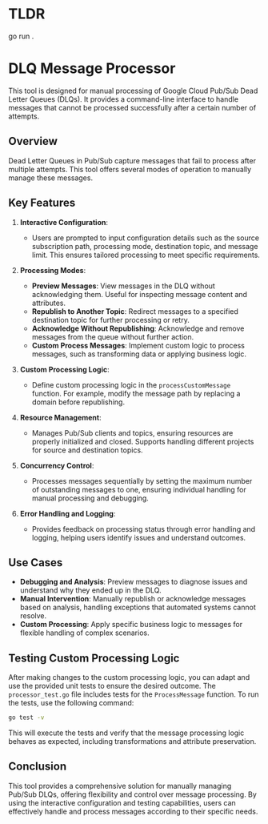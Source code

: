 # TLDR   

go run .


# DLQ Message Processor

This tool is designed for manual processing of Google Cloud Pub/Sub Dead Letter Queues (DLQs). It provides a command-line interface to handle messages that cannot be processed successfully after a certain number of attempts.

## Overview

Dead Letter Queues in Pub/Sub capture messages that fail to process after multiple attempts. This tool offers several modes of operation to manually manage these messages.

## Key Features

1. **Interactive Configuration**:
   - Users are prompted to input configuration details such as the source subscription path, processing mode, destination topic, and message limit. This ensures tailored processing to meet specific requirements.

2. **Processing Modes**:
   - **Preview Messages**: View messages in the DLQ without acknowledging them. Useful for inspecting message content and attributes.
   - **Republish to Another Topic**: Redirect messages to a specified destination topic for further processing or retry.
   - **Acknowledge Without Republishing**: Acknowledge and remove messages from the queue without further action.
   - **Custom Process Messages**: Implement custom logic to process messages, such as transforming data or applying business logic.

3. **Custom Processing Logic**:
   - Define custom processing logic in the `processCustomMessage` function. For example, modify the message path by replacing a domain before republishing.

4. **Resource Management**:
   - Manages Pub/Sub clients and topics, ensuring resources are properly initialized and closed. Supports handling different projects for source and destination topics.

5. **Concurrency Control**:
   - Processes messages sequentially by setting the maximum number of outstanding messages to one, ensuring individual handling for manual processing and debugging.

6. **Error Handling and Logging**:
   - Provides feedback on processing status through error handling and logging, helping users identify issues and understand outcomes.

## Use Cases

- **Debugging and Analysis**: Preview messages to diagnose issues and understand why they ended up in the DLQ.
- **Manual Intervention**: Manually republish or acknowledge messages based on analysis, handling exceptions that automated systems cannot resolve.
- **Custom Processing**: Apply specific business logic to messages for flexible handling of complex scenarios.

## Testing Custom Processing Logic

After making changes to the custom processing logic, you can adapt and  use the provided unit tests to ensure the desired outcome. The `processor_test.go` file includes tests for the `ProcessMessage` function. To run the tests, use the following command:

```bash
go test -v
```

This will execute the tests and verify that the message processing logic behaves as expected, including transformations and attribute preservation.

## Conclusion

This tool provides a comprehensive solution for manually managing Pub/Sub DLQs, offering flexibility and control over message processing. By using the interactive configuration and testing capabilities, users can effectively handle and process messages according to their specific needs.
